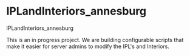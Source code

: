 # IPLandInteriors_annesburg
IPLandInteriors_annesburg



This is an in progress project. We are building configurable scripts that make it easier for server admins to modify the IPL's and Interiors.
